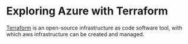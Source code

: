 # Exploring Azure with Terraform

[Terraform](https://www.terraform.io/) is an open-source infrastructure as code software tool, with which
aws infrastructure can be created and managed.
